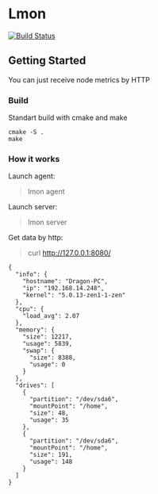 # Lmon 

[![Build Status](https://drone.oceancraft.ru/api/badges/Yak/lmon/status.svg)](https://drone.oceancraft.ru/Yak/lmon)

## Getting Started

You can just receive node metrics by HTTP

### Build
Standart build with cmake and make

```
cmake -S .
make
```

### How it works

Launch agent:

> lmon agent

Launch server:

> lmon server

Get data by http:

> curl http://127.0.0.1:8080/

```
{
  "info": {
    "hostname": "Dragon-PC",
    "ip": "192.168.14.248",
    "kernel": "5.0.13-zen1-1-zen"
  },
  "cpu": {
    "load_avg": 2.07
  },
  "memory": {
    "size": 12217,
    "usage": 5839,
    "swap": {
      "size": 8388,
      "usage": 0
    }
  },
  "drives": [
    {
      "partition": "/dev/sda6",
      "mountPoint": "/home",
      "size": 48,
      "usage": 35
    },
    {
      "partition": "/dev/sda6",
      "mountPoint": "/home",
      "size": 191,
      "usage": 148
    }
  ]
}
```

